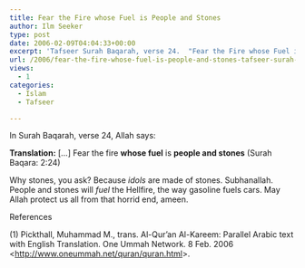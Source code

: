 ```yaml
---
title: Fear the Fire whose Fuel is People and Stones
author: Ilm Seeker
type: post
date: 2006-02-09T04:04:33+00:00
excerpt: 'Tafseer Surah Baqarah, verse 24.  "Fear the Fire whose Fuel is People and Stones."  Stones refers to idols.  People and stones fuel the Fire.'
url: /2006/fear-the-fire-whose-fuel-is-people-and-stones-tafseer-surah-baqara/
views:
  - 1
categories:
  - Islam
  - Tafseer

---
```

In Surah Baqarah, verse 24, Allah says:

**Translation:** [&#8230;] Fear the fire **whose fuel** is **people and stones** (Surah Baqara: 2:24)

Why stones, you ask? Because _idols_ are made of stones. Subhanallah. People and stones will _fuel_ the Hellfire, the way gasoline fuels cars. May Allah protect us all from that horrid end, ameen.

<div id="referencesTitle">
  References
</div>

<p class="reference">
  (1) Pickthall, Muhammad M., trans. Al-Qur’an Al-Kareem: Parallel Arabic text with English Translation. One Ummah Network. 8 Feb. 2006 <<a href="http://www.oneummah.net/quran/quran.html">http://www.oneummah.net/quran/quran.html</a>>.
</p>